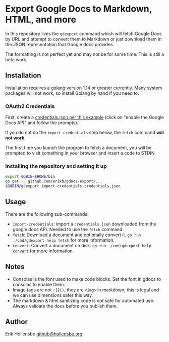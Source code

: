 # Export Google Docs to Markdown, HTML, and more

In this repository lives the `gdexport` command which will fetch Google Docs by
URL and attempt to convert them to Markdown or just download them in the JSON
representation that Google docs provides.

The formatting is not perfect yet and may not be for some time. This is still
a beta work.

## Installation

Installation requires a [golang](https://golang.org) version 1.14 or greater
currently. Many system packages will not work, so install Golang by hand if you
need to.

### OAuth2 Credentials

First, create a [credentials.json per this example](https://developers.google.com/docs/api/quickstart/go) (click on
"enable the Google Docs API" and follow the prompts).

If you do not do the `import-credentials` step below, the `fetch` command **will not work**.

The first time you launch the program to fetch a document, you will be prompted
to visit something in your browser and insert a code to STDIN.

### Installing the repository and setting it up

```bash
export GOBIN=$HOME/bin
go get -u github.com/erikh/gdocs-export/...
$GOBIN/gdexport import-credentials credentials.json
```

## Usage

There are the following sub-commands:

- `import-credentials`: import a `credentials.json` downloaded from the google
  docs API. Needed to use the `fetch` command.
- `fetch`: Download a document and optionally convert it. `go run ./cmd/gdexport help fetch` for more information.
- `convert`: Convert a document on disk. `go run ./cmd/gdexport help convert` for more information.

## Notes

- Consolas is the font used to make code blocks. Set the font in gdocs to
  consolas to enable them.
- Image tags are not `![]()`, they are `<img>` in markdown; this is legal and
  we can use dimensions safer this way.
- The markdown & html sanitizing code is _not_ safe for automated use. Always
  validate the docs before you publish them.

## Author

Erik Hollensbe <github@hollensbe.org>
